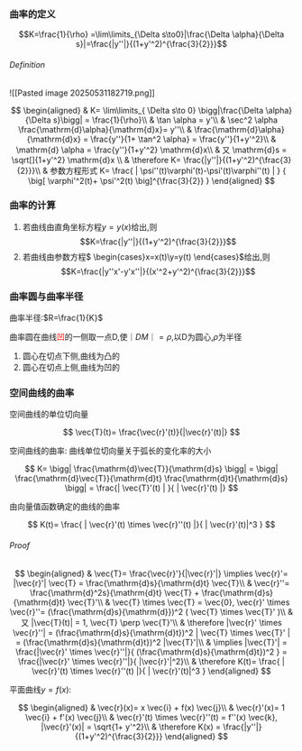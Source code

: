 ### 曲率的定义

$$K=\frac{1}{\rho} =\lim\limits_{\Delta s\to0}|\frac{\Delta \alpha}{\Delta s}|=\frac{|y''|}{(1+y'^2)^{\frac{3}{2}}}$$

###### Definition

![[Pasted image 20250531182719.png]]

$$
\begin{aligned}
	& K= \lim\limits_{ \Delta s\to 0} \bigg|\frac{\Delta \alpha}{\Delta s}\bigg| = \frac{1}{\rho}\\
	& \tan \alpha = y'\\
	& \sec^2 \alpha \frac{\mathrm{d}\alpha}{\mathrm{d}x}= y''\\
	& \frac{\mathrm{d}\alpha}{\mathrm{d}x} = \frac{y''}{1+ \tan^2 \alpha} = \frac{y''}{1+y'^2}\\
	& \mathrm{d} \alpha = \frac{y''}{1+y'^2} \mathrm{d}x\\
	& 又 \mathrm{d}s = \sqrt[]{1+y'^2} \mathrm{d}x \\
	& \therefore
	K= \frac{|y''|}{(1+y'^2)^{\frac{3}{2}}}\\
	& 参数方程形式 K=
	\frac{ | \psi''(t)\varphi'(t)-\psi'(t)\varphi''(t) | }
	{ \big[ \varphi'^2(t)+ \psi'^2(t) \big]^{\frac{3}{2}} }
\end{aligned}
$$

### 曲率的计算

1. 若曲线由直角坐标方程$y=y(x)$给出,则
   $$K=\frac{|y''|}{(1+y'^2)^{\frac{3}{2}}}$$
2. 若曲线由参数方程$
\begin{cases}x=x(t)\\y=y(t)
\end{cases}$给出,则
   $$K=\frac{|y''x'-y'x''|}{(x'^2+y'^2)^{\frac{3}{2}}}$$

### 曲率圆与曲率半径

曲率半径:$R=\frac{1}{K}$

曲率圆在曲线<font color=red>凹</font>的一侧取一点D,使$｜DM｜=\rho$,以D为圆心,$\rho$为半径

1. 圆心在切点下侧,曲线为凸的
2. 圆心在切点上侧,曲线为凹的

### 空间曲线的曲率

空间曲线的单位切向量

$$
\vec{T}(t)= \frac{\vec{r}'(t)}{|\vec{r}'(t)|}
$$

空间曲线的曲率: 曲线单位切向量关于弧长的变化率的大小

$$
K= \bigg| \frac{\mathrm{d}\vec{T}}{\mathrm{d}s} \bigg|
= \bigg| \frac{\mathrm{d}\vec{T}}{\mathrm{d}t} \frac{\mathrm{d}t}{\mathrm{d}s} \bigg|
= \frac{| \vec{T}'(t) | }{ | \vec{r}'(t) |}
$$

由向量值函数确定的曲线的曲率

$$
K(t)= \frac{ | \vec{r}'(t) \times \vec{r}''(t) |}{ | \vec{r}'(t)|^3 }
$$

###### Proof

$$
\begin{aligned}
	& \vec{T}= \frac{\vec{r}'}{|\vec{r}'|} \implies \vec{r}'= |\vec{r}'| \vec{T} = \frac{\mathrm{d}s}{\mathrm{d}t} \vec{T}\\
	& \vec{r}''= \frac{\mathrm{d}^2s}{\mathrm{d}t} \vec{T} + \frac{\mathrm{d}s}{\mathrm{d}t} \vec{T}'\\
	& \vec{T} \times \vec{T} = \vec{0}, \vec{r}' \times \vec{r}''= (\frac{\mathrm{d}s}{\mathrm{d}})^2 ( \vec{T} \times \vec{T}' )\\
	& 又 |\vec{T}(t)| = 1, \vec{T} \perp \vec{T}'\\
	& \therefore
	|\vec{r}' \times \vec{r}''|
	= (\frac{\mathrm{d}s}{\mathrm{d}t})^2 | \vec{T} \times \vec{T}' |
	= (\frac{\mathrm{d}s}{\mathrm{d}t})^2 |\vec{T}'|\\
	& \implies |\vec{T}'|
	= \frac{|\vec{r}' \times \vec{r}''|}{ (\frac{\mathrm{d}s}{\mathrm{d}t})^2 }
	= \frac{|\vec{r}' \times \vec{r}''|}{ |\vec{r}'|^2}\\
	& \therefore
	K(t)= \frac{ | \vec{r}'(t) \times \vec{r}''(t) |}{ | \vec{r}'(t)|^3 }
\end{aligned}
$$

平面曲线$y=f(x)$:

$$
\begin{aligned}
	& \vec{r}(x)= x \vec{i} + f(x) \vec{j}\\
	& \vec{r}'(x)= 1 \vec{i} + f'(x) \vec{j}\\
	& \vec{r}'(t) \times \vec{r}''(t) = f''(x) \vec{k}, |\vec{r}'(x)| = \sqrt{1+ y'^2}\\
	& \therefore K(x) = \frac{|y''|}{(1+y'^2)^{\frac{3}{2}}}
\end{aligned}
$$
